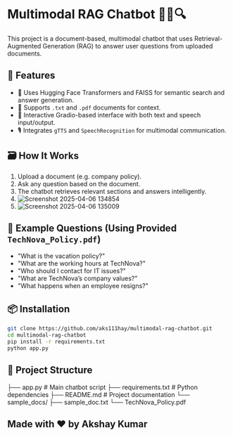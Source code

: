 # Multimodal RAG Chatbot 🤖📄🔍

This project is a document-based, multimodal chatbot that uses Retrieval-Augmented Generation (RAG) to answer user questions from uploaded documents.

## 🚀 Features
- 🧠 Uses Hugging Face Transformers and FAISS for semantic search and answer generation.
- 📄 Supports `.txt` and `.pdf` documents for context.
- 💬 Interactive Gradio-based interface with both text and speech input/output.
- 🎙️ Integrates `gTTS` and `SpeechRecognition` for multimodal communication.

## 🗃️ How It Works
1. Upload a document (e.g. company policy).
2. Ask any question based on the document.
3. The chatbot retrieves relevant sections and answers intelligently.
4. ![Screenshot 2025-04-06 134854](https://github.com/user-attachments/assets/77c752ae-e188-42f7-98df-3bdfc6814766)
5. ![Screenshot 2025-04-06 135009](https://github.com/user-attachments/assets/4fafb9ce-c6df-4f6e-b6da-78546fdfcddf)


## 🧪 Example Questions (Using Provided `TechNova_Policy.pdf`)
- "What is the vacation policy?"
- "What are the working hours at TechNova?"
- "Who should I contact for IT issues?"
- "What are TechNova’s company values?"
- "What happens when an employee resigns?"

## 📦 Installation
```bash
git clone https://github.com/aks111hay/multimodal-rag-chatbot.git
cd multimodal-rag-chatbot
pip install -r requirements.txt
python app.py
```

## 📁 Project Structure 
├── app.py                  # Main chatbot script
├── requirements.txt        # Python dependencies
├── README.md               # Project documentation
└── sample_docs/
    ├── sample_doc.txt
    └── TechNova_Policy.pdf
## Made with ❤️ by Akshay Kumar

